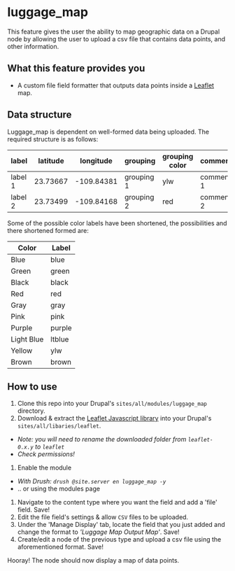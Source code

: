 # luggage_map
This feature gives the user the ability to map geographic data on a Drupal node by allowing the user to upload a csv file that contains data points, and other information.

## What this feature provides you
- A custom file field formatter that outputs data points inside a [Leaflet][leaflet] map.

## Data structure
Luggage_map is dependent on well-formed data being uploaded. The required structure is as follows:

label     | latitude  | longitude  | grouping   | grouping color | comment
--------- | --------- | ---------- | ---------- | -------------- | ---------
label 1   | 23.73667  | -109.84381 | grouping 1 | ylw            | comment 1
label 2   | 23.73499  | -109.84168 | grouping 2 | red            | comment 2

Some of the possible color labels have been shortened, the possibilities and there shortened formed are:

Color | Label
----- | -----
Blue  | blue
Green | green
Black | black
Red   | red
Gray  | gray
Pink  | pink
Purple  | purple
Light Blue | ltblue
Yellow  | ylw
Brown | brown

## How to use
1. Clone this repo into your Drupal's `sites/all/modules/luggage_map` directory.
1. Download & extract the [Leaflet Javascript library][leafletjs] into your Drupal's `sites/all/libaries/leaflet`.
  * *Note: you will need to rename the downloaded folder from `leaflet-0.x.y` to `leaflet`*
  * *Check permissions!*
1. Enable the module
  * *With Drush: `drush @site.server en luggage_map -y`*
  * .. or using the modules page
1. Navigate to the content type where you want the field and add a 'file' field. Save!
2. Edit the file field's settings & allow `CSV` files to be uploaded.
1. Under the 'Manage Display' tab, locate the field that you just added and change the format to *'Luggage Map Output Map'*. Save!
1. Create/edit a node of the previous type and upload a csv file using the aforementioned format. Save!

Hooray! The node should now display a map of data points.

[leaflet]: http://leafletjs.com/ "Leaflet"
[leafletjs]: http://leafletjs.com/download.html "Leaflet Javascript downloads"
